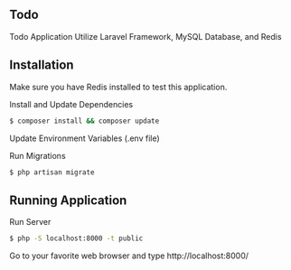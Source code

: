 ## Todo

Todo Application Utilize Laravel Framework, MySQL Database, and Redis

## Installation
Make sure you have Redis installed to test this application.

Install and Update Dependencies
```sh
$ composer install && composer update
```

Update Environment Variables (.env file)

Run Migrations
```sh
$ php artisan migrate
```

## Running Application

Run Server
```sh
$ php -S localhost:8000 -t public
```

Go to your favorite web browser and type http://localhost:8000/
